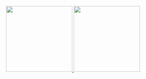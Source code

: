 <div align="center">
  <a href="https://github.com/afonsopint0">
  <img height="180em" src="https://github-readme-stats.vercel.app/api/?username=afonsopint0&show_icons=true&include_all_commits=true&count_private=true&title_color=50fa7a&icon_color=50fa7a&text_color=fff&bg_color=3c4556"/>
  <img height="180em" src="https://github-readme-stats.vercel.app/api/top-langs/?username=afonsopint0&layout=compact&langs_count=100&title_color=50fa7a&icon_color=50fa7a&text_color=fff&bg_color=3c4556"/>
</div>
